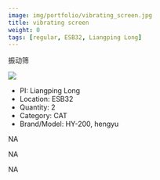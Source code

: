 ```yaml
---
image: img/portfolio/vibrating_screen.jpg
title: vibrating screen
weight: 0
tags: [regular, ESB32, Liangping Long]
---
```


振动筛

<!--more-->

![](../../img/portfolio/vibrating_screen.jpg)

- PI: Liangping Long
- Location: ESB32
- Quantity: 2
- Category: CAT
- Brand/Model: HY-200, hengyu

NA

NA

NA
